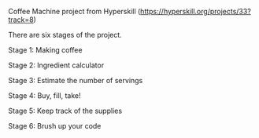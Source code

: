 Coffee Machine project from Hyperskill (https://hyperskill.org/projects/33?track=8)

There are six stages of the project.

 Stage 1: Making coffee
 
 Stage 2: Ingredient calculator
 
 Stage 3: Estimate the number of servings
 
 Stage 4: Buy, fill, take!
 
 Stage 5: Keep track of the supplies
 
 Stage 6: Brush up your code
